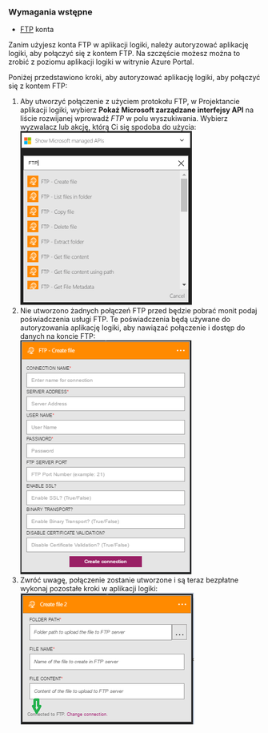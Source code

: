### <a name="prerequisites"></a>Wymagania wstępne
* [FTP](https://wikipedia.org/wiki/File_Transfer_Protocol) konta  

Zanim użyjesz konta FTP w aplikacji logiki, należy autoryzować aplikację logiki, aby połączyć się z kontem FTP. Na szczęście możesz można to zrobić z poziomu aplikacji logiki w witrynie Azure Portal.  

Poniżej przedstawiono kroki, aby autoryzować aplikację logiki, aby połączyć się z kontem FTP:  

1. Aby utworzyć połączenie z użyciem protokołu FTP, w Projektancie aplikacji logiki, wybierz **Pokaż Microsoft zarządzane interfejsy API** na liście rozwijanej wprowadź *FTP* w polu wyszukiwania. Wybierz wyzwalacz lub akcję, którą Ci się spodoba do użycia:  
   ![Kroku tworzenia połączenia FTP](./media/connectors-create-api-ftp/ftp-1.png)  
2. Nie utworzono żadnych połączeń FTP przed będzie pobrać monit podaj poświadczenia usługi FTP. Te poświadczenia będą używane do autoryzowania aplikację logiki, aby nawiązać połączenie i dostęp do danych na koncie FTP:  
   ![Kroku tworzenia połączenia FTP](./media/connectors-create-api-ftp/ftp-2.png)  
3. Zwróć uwagę, połączenie zostanie utworzone i są teraz bezpłatne wykonaj pozostałe kroki w aplikacji logiki:  
   ![Kroku tworzenia połączenia FTP](./media/connectors-create-api-ftp/ftp-3.png)  

